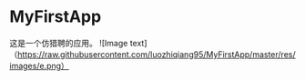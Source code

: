 # MyFirstApp
这是一个仿猎聘的应用。
![Image text]（https://raw.githubusercontent.com/luozhiqiang95/MyFirstApp/master/res/images/e.png）
